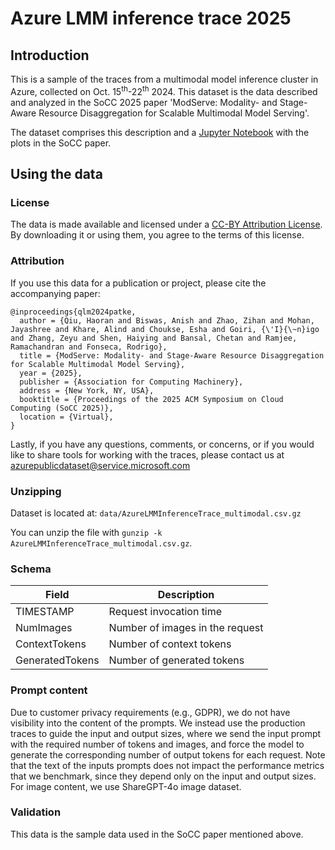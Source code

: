 # Azure LMM inference trace 2025

## Introduction
This is a sample of the traces from a multimodal model inference cluster in Azure, collected on Oct. 15<sup>th</sup>-22<sup>th</sup> 2024. This dataset is the data described and analyzed in the SoCC 2025 paper 'ModServe: Modality- and Stage-Aware Resource Disaggregation for Scalable Multimodal Model Serving'.

The dataset comprises this description and a [Jupyter Notebook](https://github.com/Azure/AzurePublicDataset/blob/master/analysis/AzureLMMInferenceDataset2025.ipynb) with the plots in the SoCC paper.

## Using the data

### License

The data is made available and licensed under a [CC-BY Attribution License](https://github.com/Azure/AzurePublicDataset/blob/master/LICENSE). By downloading it or using them, you agree to the terms of this license.

### Attribution

If you use this data for a publication or project, please cite the accompanying paper:

```
@inproceedings{qlm2024patke,
  author = {Qiu, Haoran and Biswas, Anish and Zhao, Zihan and Mohan, Jayashree and Khare, Alind and Choukse, Esha and Goiri, {\'I}{\~n}igo and Zhang, Zeyu and Shen, Haiying and Bansal, Chetan and Ramjee, Ramachandran and Fonseca, Rodrigo},
  title = {ModServe: Modality- and Stage-Aware Resource Disaggregation for Scalable Multimodal Model Serving},
  year = {2025},
  publisher = {Association for Computing Machinery},
  address = {New York, NY, USA},
  booktitle = {Proceedings of the 2025 ACM Symposium on Cloud Computing (SoCC 2025)},
  location = {Virtual},
}
```

Lastly, if you have any questions, comments, or concerns, or if you would like to share tools for working with the traces, please contact us at azurepublicdataset@service.microsoft.com

### Unzipping

Dataset is located at: `data/AzureLMMInferenceTrace_multimodal.csv.gz`

You can unzip the file with `gunzip -k AzureLMMInferenceTrace_multimodal.csv.gz`.

### Schema

|Field|Description |
|--|--|
| TIMESTAMP | Request invocation time |
| NumImages | Number of images in the request |
| ContextTokens | Number of context tokens |
| GeneratedTokens | Number of generated tokens |

### Prompt content

Due to customer privacy requirements (e.g., GDPR), we do not have visibility into the content of the prompts.
We instead use the production traces to guide the input and output sizes, where we send the input prompt with the required number of tokens and images, and force the model to generate the corresponding number of output tokens for each request.
Note that the text of the inputs prompts does not impact the performance metrics that we benchmark, since they depend only on the input and output sizes.
For image content, we use ShareGPT-4o image dataset.

### Validation

This data is the sample data used in the SoCC paper mentioned above.
